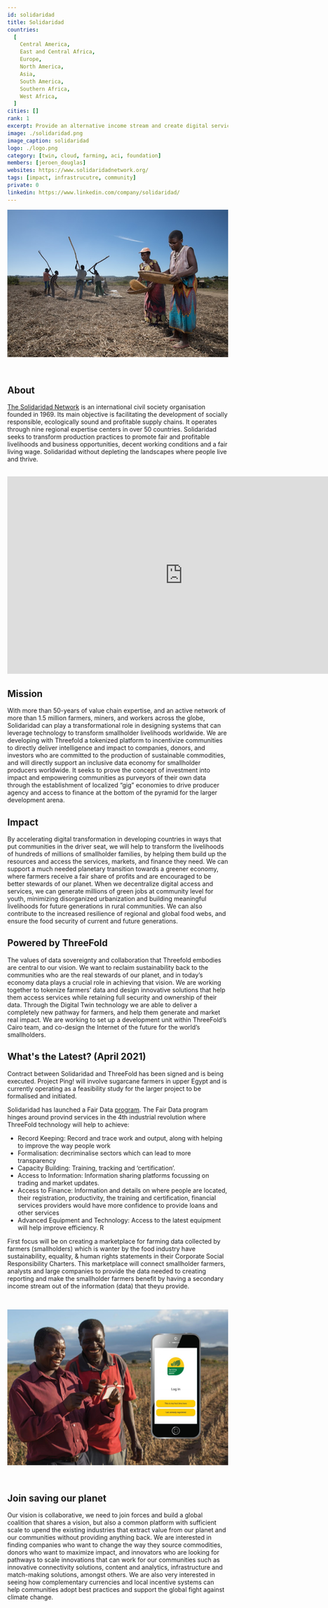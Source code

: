 ```yaml
---
id: solidaridad
title: Solidaridad
countries:
  [
    Central America,
    East and Central Africa,
    Europe,
    North America,
    Asia,
    South America,
    Southern Africa,
    West Africa,
  ]
cities: []
rank: 1
excerpt: Provide an alternative income stream and create digital services for farmers across the globe.
image: ./solidaridad.png
image_caption: solidaridad
logo: ./logo.png
category: [twin, cloud, farming, aci, foundation]
members: [jeroen_douglas]
websites: https://www.solidaridadnetwork.org/
tags: [impact, infrastrucutre, community]
private: 0
linkedin: https://www.linkedin.com/company/solidaridad/
---
```


![img](./solidaridad2.jpg)

<br/>

## About

[The Solidaridad Network](https://www.solidaridadnetwork.org/) is an international civil society organisation founded in 1969. Its main objective is facilitating the development of socially responsible, ecologically sound and profitable supply chains. It operates through nine regional expertise centers in over 50 countries. Solidaridad seeks to transform production practices to promote fair and profitable livelihoods and business opportunities, decent working conditions and a fair living wage. Solidaridad without depleting the landscapes where people live and thrive.

<BR>

<iframe src="https://player.vimeo.com/video/412688641" width="800" height="450" frameborder="0" allow="autoplay; fullscreen" allowfullscreen></iframe>

<BR>

## Mission

With more than 50-years of value chain expertise, and an active network of more than 1.5 million farmers, miners, and workers across the globe, Solidaridad can play a transformational role in designing systems that can leverage technology to transform smallholder livelihoods worldwide. We are developing with Threefold a tokenized platform to incentivize communities to directly deliver intelligence and impact to companies, donors, and investors who are committed to the production of sustainable commodities, and will directly support an inclusive data economy for smallholder producers worldwide. It seeks to prove the concept of investment into impact and empowering communities as purveyors of their own data through the establishment of localized “gig” economies to drive producer agency and access to finance at the bottom of the pyramid for the larger development arena.

## Impact

By accelerating digital transformation in developing countries in ways that put communities in the driver seat, we will help to transform the livelihoods of hundreds of millions of smallholder families, by helping them build up the resources and access the services, markets, and finance they need. We can support a much needed planetary transition towards a greener economy, where farmers receive a fair share of profits and are encouraged to be better stewards of our planet. When we decentralize digital access and services, we can generate millions of green jobs at community level for youth, minimizing disorganized urbanization and building meaningful livelihoods for future generations in rural communities. We can also contribute to the increased resilience of regional and global food webs, and ensure the food security of current and future generations.

## Powered by ThreeFold

The values of data sovereignty and collaboration that Threefold embodies are central to our vision. We want to reclaim sustainability back to the communities who are the real stewards of our planet, and in today’s economy data plays a crucial role in achieving that vision. We are working together to tokenize farmers’ data and design innovative solutions that help them access services while retaining full security and ownership of their data. Through the Digital Twin technology we are able to deliver a completely new pathway for farmers, and help them generate and market real impact. We are working to set up a development unit within ThreeFold’s Cairo team, and co-design the Internet of the future for the world’s smallholders.

## What's the Latest? (April 2021)

Contract between Solidaridad and ThreeFold has been signed and is being executed. Project Ping! will involve sugarcane farmers in upper Egypt and is currently operating as a feasibility study for the larger project to be formalised and initiated.

Solidaridad has launched a Fair Data [program](https://www.solidaridadnetwork.org/news/how-technology-can-boost-productivity-in-small-scale-mining/).  The Fair Data program hinges around provind services in the 4th industrial revolution where ThreeFold technology will help to achieve: 
- Record Keeping: Record and trace  work and output, along with helping to improve the way people work 
- Formalisation:  decriminalise  sectors which can lead to more transparency 
- Capacity Building: Training, tracking and ‘certification’. 
- Access to Information: Information sharing platforms focussing on trading and market updates.
- Access to Finance:  Information and  details on where people are located, their registration, productivity, the training and certification, financial services providers would have more confidence to provide loans and other services 
- Advanced Equipment and Technology: Access to the latest equipment will help improve efficiency. R


First focus will be on creating a marketplace for farming data collected by farmers (smallholders)
which is wanter by the food industry have sustainability, equality, & human rights statements in their Corporate Social Responsibility Charters.  This marketplace will connect smallholder farmers, analysts and large companies to provide the data needed to creating  reporting and make the smallholder farmers benefit by having a secondary income stream out of the information (data) that theyu provide.

<br/>

![img](./solidaridad_app.jpg)

<br/>

## Join saving our planet

Our vision is collaborative, we need to join forces and build a global coalition that shares a vision, but also a common platform with sufficient scale to upend the existing industries that extract value from our planet and our communities without providing anything back. We are interested in finding companies who want to change the way they source commodities, donors who want to maximize impact, and innovators who are looking for pathways to scale innovations that can work for our communities such as innovative connectivity solutions, content and analytics, infrastructure and match-making solutions, amongst others. We are also very interested in seeing how complementary currencies and local incentive systems can help communities adopt best practices and support the global fight against climate change.

<!-- ## TFGrid Solution

### Roadmap -->
